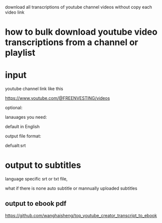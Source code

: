 download all transcriptions of youtube channel videos without copy each video link

# how to bulk download youtube video transcriptions from a channel or playlist


# input 

youtube channel link like this
>
https://www.youtube.com/@FREENVESTING/videos

optional:

lanauages you need:

default in English

output file format:

defualt:srt



# output to subtitles 

language specific srt or txt file,

what if there is none auto subtitle or mannually uploaded subtitles

## output to ebook pdf
https://github.com/wanghaisheng/top_youtube_creator_transcript_to_ebook
